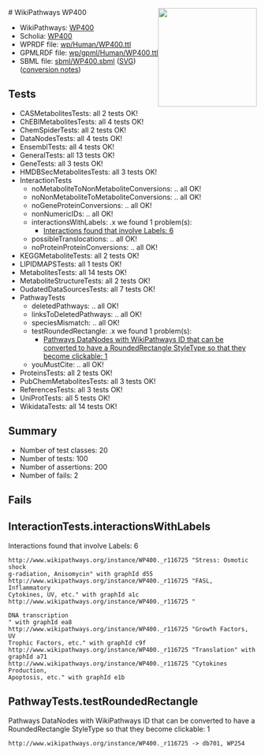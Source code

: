 <img style="float: right; width: 200px" src="../logo.png" />
# WikiPathways WP400

* WikiPathways: [WP400](https://identifiers.org/wikipathways:WP400)
* Scholia: [WP400](https://scholia.toolforge.org/wikipathways/WP400)
* WPRDF file: [wp/Human/WP400.ttl](../wp/Human/WP400.ttl)
* GPMLRDF file: [wp/gpml/Human/WP400.ttl](../wp/gpml/Human/WP400.ttl)
* SBML file: [sbml/WP400.sbml](../sbml/WP400.sbml) ([SVG](../sbml/WP400.svg)) ([conversion notes](../sbml/WP400.txt))

## Tests
* CASMetabolitesTests: all 2 tests OK!
* ChEBIMetabolitesTests: all 4 tests OK!
* ChemSpiderTests: all 2 tests OK!
* DataNodesTests: all 4 tests OK!
* EnsemblTests: all 4 tests OK!
* GeneralTests: all 13 tests OK!
* GeneTests: all 3 tests OK!
* HMDBSecMetabolitesTests: all 3 tests OK!
* InteractionTests
    * noMetaboliteToNonMetaboliteConversions: .. all OK!
    * noNonMetaboliteToMetaboliteConversions: .. all OK!
    * noGeneProteinConversions: .. all OK!
    * nonNumericIDs: .. all OK!
    * interactionsWithLabels: .x we found 1 problem(s):
        * [Interactions found that involve Labels: 6](#630d267d)
    * possibleTranslocations: .. all OK!
    * noProteinProteinConversions: .. all OK!
* KEGGMetaboliteTests: all 2 tests OK!
* LIPIDMAPSTests: all 1 tests OK!
* MetabolitesTests: all 14 tests OK!
* MetaboliteStructureTests: all 2 tests OK!
* OudatedDataSourcesTests: all 7 tests OK!
* PathwayTests
    * deletedPathways: .. all OK!
    * linksToDeletedPathways: .. all OK!
    * speciesMismatch: .. all OK!
    * testRoundedRectangle: .x we found 1 problem(s):
        * [Pathways DataNodes with WikiPathways ID that can be converted to have a RoundedRectangle StyleType so that they become clickable: 1](#9fbad3cb)
    * youMustCite: .. all OK!
* ProteinsTests: all 2 tests OK!
* PubChemMetabolitesTests: all 3 tests OK!
* ReferencesTests: all 3 tests OK!
* UniProtTests: all 5 tests OK!
* WikidataTests: all 14 tests OK!


## Summary

* Number of test classes: 20
* Number of tests: 100
* Number of assertions: 200
* Number of fails: 2

## Fails

<a name="630d267d" />

## InteractionTests.interactionsWithLabels

Interactions found that involve Labels: 6
```
http://www.wikipathways.org/instance/WP400._r116725 "Stress: Osmotic shock
g-radiation, Anisomycin" with graphId d55
http://www.wikipathways.org/instance/WP400._r116725 "FASL, Inflammatory
Cytokines, UV, etc." with graphId a1c
http://www.wikipathways.org/instance/WP400._r116725 "

DNA transcription
" with graphId ea8
http://www.wikipathways.org/instance/WP400._r116725 "Growth Factors, UV
Trophic Factors, etc." with graphId c9f
http://www.wikipathways.org/instance/WP400._r116725 "Translation" with graphId a71
http://www.wikipathways.org/instance/WP400._r116725 "Cytokines Production,
Apoptosis, etc." with graphId e1b
```

<a name="9fbad3cb" />

## PathwayTests.testRoundedRectangle

Pathways DataNodes with WikiPathways ID that can be converted to have a RoundedRectangle StyleType so that they become clickable: 1
```
http://www.wikipathways.org/instance/WP400._r116725 -> db701, WP254
 ```

